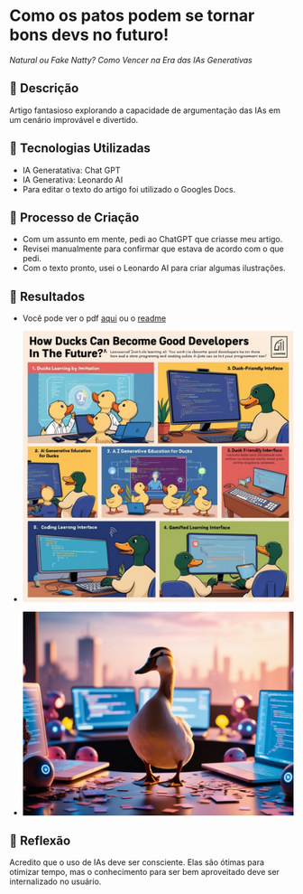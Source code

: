 # Como os patos podem se tornar bons devs no futuro!
_Natural ou Fake Natty? Como Vencer na Era das IAs Generativas_

## 📒 Descrição
Artigo fantasioso explorando a capacidade de argumentação das IAs em um cenário improvável e divertido.

## 🤖 Tecnologias Utilizadas
- IA Generatativa: Chat GPT
- IA Generativa: Leonardo AI
- Para editar o texto do artigo foi utilizado o Googles Docs.

## 🧐 Processo de Criação
- Com um assunto em mente, pedi ao ChatGPT que criasse meu artigo.
- Revisei manualmente para confirmar que estava de acordo com o que pedi.
- Com o texto pronto, usei o Leonardo AI para criar algumas ilustrações.

## 🚀 Resultados
- Você pode ver o pdf [aqui](./Article_dev_ducks.pdf) ou o [readme](./article.md)

- ![patosdev](./dev_ducks.jpg)
- ![patodev](./real_dev_duck.jpg)
  

## 💭 Reflexão
Acredito que o uso de IAs deve ser consciente. Elas são ótimas para otimizar tempo, mas o conhecimento para ser bem aproveitado deve ser internalizado no usuário.
